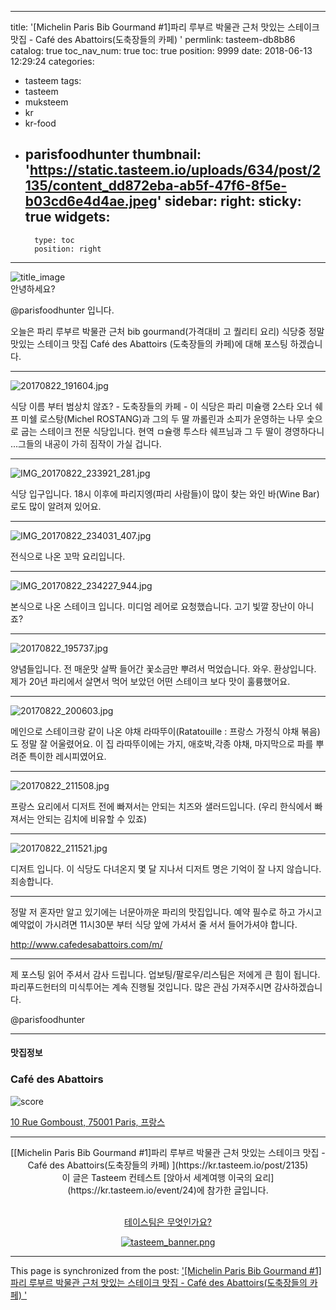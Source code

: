 
---
title: '[Michelin Paris Bib Gourmand #1]파리 루부르 박물관 근처 맛있는 스테이크 맛집 - Café  des Abattoirs(도축장들의 카페) '
permlink: tasteem-db8b86
catalog: true
toc_nav_num: true
toc: true
position: 9999
date: 2018-06-13 12:29:24
categories:
- tasteem
tags:
- tasteem
- muksteem
- kr
- kr-food
- parisfoodhunter
thumbnail: 'https://static.tasteem.io/uploads/634/post/2135/content_dd872eba-ab5f-47f6-8f5e-b03cd6e4d4ae.jpeg'
sidebar:
    right:
        sticky: true
widgets:
    -
        type: toc
        position: right
---


![title_image](https://static.tasteem.io/uploads/634/post/2135/content_dd872eba-ab5f-47f6-8f5e-b03cd6e4d4ae.jpeg)
<br/>
안녕하세요?

@parisfoodhunter 입니다.

오늘은 파리 루부르 박물관 근처 bib gourmand(가격대비 고 퀄리티 요리) 식당중 정말 맛있는 스테이크 맛집 Café  des Abattoirs (도축장들의 카페)에 대해 포스팅 하겠습니다. 

* * *



![20170822_191604.jpg](https://static.tasteem.io/uploads/image/image/11427/content_f4a088d1-2371-41da-b740-3d5e3fccac0c.jpeg)

식당 이름 부터 범상치 않죠?  - 도축장들의 카페 -
이 식당은 파리 미슐랭 2스타 오너 쉐프 미쉘 로스탕(Michel ROSTANG)과 그의 두 딸 까롤린과 소피가 운영하는  나무 숯으로 굽는 스테이크 전문 식당입니다.
현역 ㅁ슐랭 투스타 쉐프님과 그 두 딸이 경영하다니 ...그들의 내공이 가히 짐작이 가실 겁니다.


* * *


![IMG_20170822_233921_281.jpg](https://static.tasteem.io/uploads/image/image/11428/content_f4a088d1-2371-41da-b740-3d5e3fccac0c.jpeg)

식당 입구입니다. 18시 이후에 파리지엥(파리 사람들)이 많이 찾는 와인 바(Wine Bar)로도 많이 알려져 있어요.




* * *


![IMG_20170822_234031_407.jpg](https://static.tasteem.io/uploads/image/image/11429/content_f4a088d1-2371-41da-b740-3d5e3fccac0c.jpeg)

전식으로 나온 꼬막 요리입니다.


* * *


![IMG_20170822_234227_944.jpg](https://static.tasteem.io/uploads/image/image/11432/content_f4a088d1-2371-41da-b740-3d5e3fccac0c.jpeg)



본식으로 나온 스테이크 입니다. 미디엄 레어로 요청했습니다. 고기 빛깔 장난이 아니죠?


* * *


![20170822_195737.jpg](https://static.tasteem.io/uploads/image/image/11435/content_f4a088d1-2371-41da-b740-3d5e3fccac0c.jpeg)

양념들입니다. 전 매운맛 살짝 들어간 꽃소금만 뿌려서 먹었습니다.  와우.  환상입니다.
제가 20년 파리에서 살면서 먹어 보았던 어떤 스테이크 보다 맛이 훌륭했어요. 


* * *


![20170822_200603.jpg](https://static.tasteem.io/uploads/image/image/11444/content_f4a088d1-2371-41da-b740-3d5e3fccac0c.jpeg)

메인으로 스테이크랑 같이 나온 야채 라따뚜이(Ratatouille : 프랑스 가정식 야채 볶음)도 정말 잘 어울렸어요. 이 집 라따뚜이에는 가지, 애호박,각종 야채, 마지막으로 파를 뿌려준 특이한 레시피였어요.


* * *


![20170822_211508.jpg](https://static.tasteem.io/uploads/image/image/11449/content_f4a088d1-2371-41da-b740-3d5e3fccac0c.jpeg)

프랑스 요리에서 디저트 전에 빠져서는 안되는 치즈와 샐러드입니다. (우리 한식에서 빠져서는 안되는 김치에 비유할 수 있죠)


* * *



![20170822_211521.jpg](https://static.tasteem.io/uploads/image/image/11560/content_04ea9fdb-aee8-4ea0-b3ad-413920ace619.jpeg)

디저트 입니다. 이 식당도 다녀온지 몇 달 지나서 디저트 명은 기억이 잘 나지 않습니다.  죄송합니다. 

* * *

정말 저 혼자만 알고 있기에는 너문아까운 파리의 맛집입니다. 예약 필수로 하고 가시고 예약없이 가시려면 11시30분 부터 식당 앞에 가셔서 줄 서서 들어가셔야 합니다.

http://www.cafedesabattoirs.com/m/


* * *

제 포스팅 읽어 주셔서 감사 드립니다.
업보팅/팔로우/리스팀은 저에게 큰 힘이 됩니다.
파리푸드헌터의 미식투어는 계속 진행될 것입니다.
많은 관심 가져주시면 감사하겠습니다. 

@parisfoodhunter






---------------------
#### 맛집정보
### Café des Abattoirs 
![score](https://static.tasteem.io/images/steem/3Crowns.png)

[10 Rue Gomboust, 75001 Paris, 프랑스](https://kr.tasteem.io/post/2135#map)

-----------------------------------------
<center>[[Michelin Paris Bib Gourmand #1]파리 루부르 박물관 근처 맛있는 스테이크 맛집 - Café  des Abattoirs(도축장들의 카페) ](https://kr.tasteem.io/post/2135)
<br/>이 글은 Tasteem 컨테스트
 [앉아서 세계여행 이국의 요리](https://kr.tasteem.io/event/24)에 참가한 글입니다.

<br/>[테이스팀은 무엇인가요?](https://kr.tasteem.io/about)

[![tasteem_banner.png](https://static.tasteem.io/images/tasteem_banner_v2.png)](https://kr.tasteem.io)</center>

- - -

This page is synchronized from the post: ['[Michelin Paris Bib Gourmand #1]파리 루부르 박물관 근처 맛있는 스테이크 맛집 - Café  des Abattoirs(도축장들의 카페) '](https://steemit.com/@parisfoodhunter/tasteem-db8b86)
